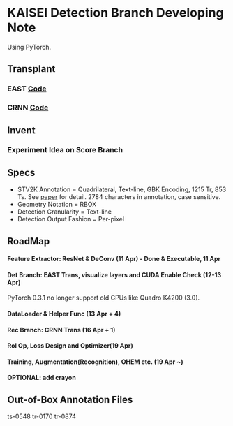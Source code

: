 # KAISEI Detection Branch Developing Note

Using PyTorch.

## Transplant
### EAST [Code](https://github.com/argman/east)
### CRNN [Code](https://github.com/bgshih/crnn)

## Invent
### Experiment Idea on Score Branch

## Specs
- STV2K Annotation = Quadrilateral, Text-line, GBK Encoding,
                     1215 Tr, 853 Ts. See [paper]() for detail.
                     2784 characters in annotation, case sensitive.
- Geometry Notation = RBOX
- Detection Granularity = Text-line
- Detection Output Fashion = Per-pixel

## RoadMap
#### Feature Extractor: ResNet & DeConv (11 Apr) - Done & Executable, 11 Apr
#### Det Branch: EAST Trans, visualize layers and CUDA Enable Check (12-13 Apr)
PyTorch 0.3.1 no longer support old GPUs like Quadro K4200 (3.0).
#### DataLoader & Helper Func (13 Apr + 4)
#### Rec Branch: CRNN Trans (16 Apr + 1)
#### RoI Op, Loss Design and Optimizer(19 Apr)
#### Training, Augmentation(Recognition), OHEM etc. (19 Apr ~)
#### OPTIONAL: add crayon


## Out-of-Box Annotation Files
ts-0548
tr-0170
tr-0874 
